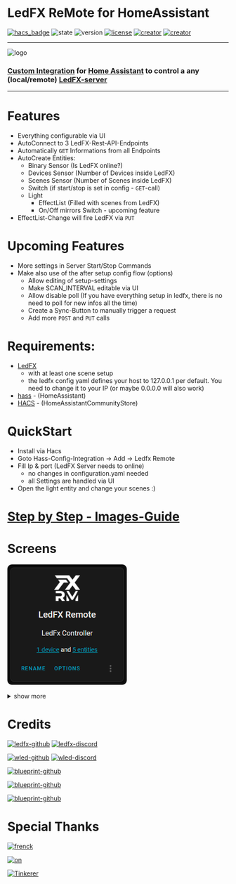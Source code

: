 # LedFX ReMote for HomeAssistant

[![hacs_badge](https://img.shields.io/badge/HACS-Custom-blue.svg)](https://github.com/custom-components/hacs) ![state](https://img.shields.io/badge/STATE-beta-blue.svg) ![version](https://img.shields.io/badge/VERSION-0.1.3-blue.svg) [![license](https://img.shields.io/badge/LICENSE-MIT-blue.svg)](https://github.com/YeonV/ledfxrm/blob/main/LICENSE) [![creator](https://img.shields.io/badge/CREATOR-Yeon-blue.svg)](https://github.com/YeonV) [![creator](https://img.shields.io/badge/a.k.a-Blade-blue.svg)](https://github.com/YeonV) 

---

![logo](https://user-images.githubusercontent.com/28861537/99007089-cac6e100-2543-11eb-99d3-01bf0b487d29.png)


### [Custom Integration](https://github.com/hacs/integration) for [Home Assistant](https://github.com/home-assistant) to control a any (local/remote) [LedFX-server](https://github.com/ahodges9/LedFx)
---

# Features

- Everything configurable via UI
- AutoConnect to 3 LedFX-Rest-API-Endpoints
- Automatically `GET` Informations from all Endpoints
- AutoCreate Entities:
  - Binary Sensor (Is LedFX online?)
  - Devices Sensor (Number of Devices inside LedFX)
  - Scenes Sensor (Number of Scenes inside LedFX)
  - Switch (if start/stop is set in config - `GET`-call)
  - Light 
    - EffectList (Filled with scenes from LedFX)
    - On/Off mirrors Switch - upcoming feature
- EffectList-Change will fire LedFX via `PUT`

# Upcoming Features

- More settings in Server Start/Stop Commands
- Make also use of the after setup config flow (options)
  - Allow editing of setup-settings
  - Make SCAN_INTERVAL editable via UI
  - Allow disable poll (If you have everything setup in ledfx, there is no need to poll for new infos all the time)
  - Create a Sync-Button to manually trigger a request
  - Add more `POST` and `PUT` calls

# Requirements:

- [LedFX](https://github.com/ahodges9/LedFx) 
  - with at least one scene setup
  - the ledfx config yaml defines your host to 127.0.0.1 per default. You need to change it to your IP (or maybe 0.0.0.0 will also work)
- [hass](https://github.com/home-assistant) - (HomeAssistant)
- [HACS](https://hacs.xyz/) - (HomeAssistantCommunityStore)

# QuickStart

- Install via Hacs
- Goto Hass-Config-Integration -> Add -> Ledfx Remote
- Fill Ip & port (LedFX Server needs to online)
  - no changes in configuration.yaml needed 
  - all Settings are handled via UI
- Open the light entity and change your scenes :)

# [Step by Step - Images-Guide](https://github.com/YeonV/ledfxrm/wiki/Step-by-Step-Images)

# Screens

![integration](docs/integration.png)

<details><summary>show more</summary>
<p>

![main](docs/main.png)

![scenes](docs/scenes.png)

</p>
</details>


# Credits

[![ledfx-github](https://img.shields.io/badge/Github-LedFX-blue.svg)](https://github.com/ahodges9/LedFx/tree/dev/ledfx)
[![ledfx-discord](https://img.shields.io/badge/Discord-LedFX-blue.svg)](https://discord.gg/wJ755dY)

[![wled-github](https://img.shields.io/badge/Github-WLED-blue.svg)](https://github.com/Aircoookie/WLED)
[![wled-discord](https://img.shields.io/badge/Discord-WLED-blue.svg)](https://discord.gg/KuqP7NE)

[![blueprint-github](https://img.shields.io/badge/Github-HomeAssistant-blue.svg)](https://github.com/home-assistant)

[![blueprint-github](https://img.shields.io/badge/Github-HACS-blue.svg)](https://github.com/hacs/)

[![blueprint-github](https://img.shields.io/badge/Github-blueprint-blue.svg)](https://github.com/custom-components/blueprint)


# Special Thanks

[![frenck](https://img.shields.io/badge/Github-Frenck-blue.svg)](https://github.com/frenck)

[![on](https://img.shields.io/badge/Github-On-blue.svg)](https://github.com/OnFreund)

[![Tinkerer](https://img.shields.io/badge/Github-Tinkerer-blue.svg)](https://github.com/DubhAd)
